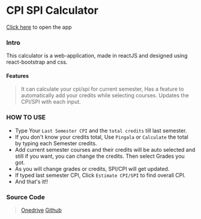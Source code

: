 # CPI SPI Calculator
[Click here] to open the app
### Intro
This calculator is a web-application, made in reactJS and designed using react-bootstrap and css.
#### Features
> It can calculate your cpi/spi for current semester,
> Has a feature to automatically add your credits while selecting courses.
> Updates the CPI/SPI with each input.
### HOW TO USE
- Type Your `Last Semester CPI` and the `total credits` till last semester.
- If you don't know your credits total, Use `Pingala` or `Calculate` the total by typing each
Semester credits.
- Add current semester courses and their credits will be auto selected and still if you want, you can change the credits. Then select Grades you got.
- As you will change grades or credits, SPI/CPI will get updated.
- If typed last semester CPI, Click `Estimate CPI/SPI` to find overall CPI.
- And that's it!!

### Source Code
> [Onedrive]
> [Github]

[Github]: <https://github.com/h4rSHp/CPI-SPI-Calculator/tree/gh-pages/src>
[Onedrive]: <https://iitk-my.sharepoint.com/:f:/g/personal/harshp_iitk_ac_in/EnIgVQkkdo1Mqn4VveWqzWABAwBsK88OJPIze67cWPFKtg?e=e0Ndh2>
[Click here]: <https://h4rshp.github.io/CPI-SPI-Calculator/>
